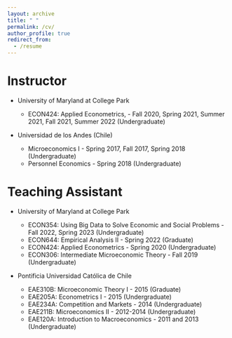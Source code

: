 ```yaml
---
layout: archive
title: " "
permalink: /cv/
author_profile: true
redirect_from:
  - /resume
---
```



Instructor
======
* University of Maryland at College Park
  * ECON424: Applied Econometrics, - Fall 2020, Spring 2021, Summer 2021, Fall 2021, Summer 2022 (Undergraduate)


* Universidad de los Andes (Chile)
  * Microeconomics I - Spring 2017, Fall 2017,  Spring 2018 (Undergraduate)
  * Personnel Economics -  Spring 2018 (Undergraduate)

Teaching Assistant
======
* University of Maryland at College Park
  * ECON354: Using Big Data to Solve Economic and Social Problems - Fall 2022, Spring 2023  (Undergraduate)
  * ECON644: Empirical Analysis II - Spring 2022 (Graduate)
  * ECON424: Applied Econometrics - Spring 2020 (Undergraduate)
  * ECON306: Intermediate Microeconomic Theory - Fall 2019 (Undergraduate)


* Pontificia Universidad Católica de Chile
  * EAE310B: Microeconomic Theory I - 2015 (Graduate)
  * EAE205A: Econometrics I - 2015 (Undergraduate)
  * EAE234A: Competition and Markets - 2014 (Undergraduate)
  * EAE211B: Microeconomics II - 2012-2014 (Undergraduate)
  * EAE120A: Introduction to Macroeconomics - 2011 and 2013 (Undergraduate)